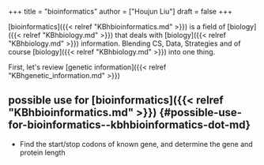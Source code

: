 +++
title = "bioinformatics"
author = ["Houjun Liu"]
draft = false
+++

[bioinformatics]({{< relref "KBhbioinformatics.md" >}}) is a field of [biology]({{< relref "KBhbiology.md" >}}) that deals with [biology]({{< relref "KBhbiology.md" >}}) information. Blending CS, Data, Strategies and of course [biology]({{< relref "KBhbiology.md" >}}) into one thing.

First, let's review [genetic information]({{< relref "KBhgenetic_information.md" >}})


## possible use for [bioinformatics]({{< relref "KBhbioinformatics.md" >}}) {#possible-use-for-bioinformatics--kbhbioinformatics-dot-md}

-   Find the start/stop codons of known gene, and determine the gene and protein length